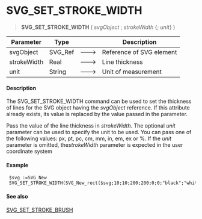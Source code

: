 # SVG_SET_STROKE_WIDTH

>**SVG_SET_STROKE_WIDTH** ( *svgObject* ; *strokeWidth* {; *unit*} )

| Parameter | Type |  | Description |
| --- | --- | --- | --- |
| svgObject | SVG_Ref | &#x1F852; | Reference of SVG element |
| strokeWidth | Real | &#x1F852; | Line thickness |
| unit | String | &#x1F852; | Unit of measurement |



#### Description 

The SVG\_SET\_STROKE\_WIDTH command can be used to set the thickness of lines for the SVG object having the *svgObject* reference. If this attribute already exists, its value is replaced by the value passed in the parameter.

Pass the value of the line thickness in *strokeWidth*. The optional *unit* parameter can be used to specify the unit to be used. You can pass one of the following values: px, pt, pc, cm, mm, in, em, ex or %. If the *unit* parameter is omitted, the*strokeWidth* parameter is expected in the user coordinate system

#### Example 

```4d
 $svg :=SVG_New
 SVG_SET_STROKE_WIDTH(SVG_New_rect($svg;10;10;200;200;0;0;"black";"white";2);10)
```

#### See also 

[SVG\_SET\_STROKE\_BRUSH](SVG%5FSET%5FSTROKE%5FBRUSH.md)  